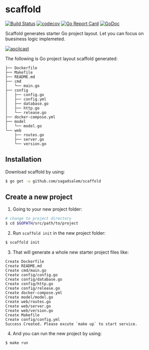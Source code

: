 # scaffold

[![Build Status](https://travis-ci.org/catchplay/scaffold.svg)](https://travis-ci.org/catchplay/scaffold)
[![codecov](https://codecov.io/gh/catchplay/scaffold/branch/master/graph/badge.svg)](https://codecov.io/gh/catchplay/scaffold)
[![Go Report Card](https://goreportcard.com/badge/github.com/catchplay/scaffold)](https://goreportcard.com/report/github.com/catchplay/scaffold)
[![GoDoc](https://godoc.org/github.com/catchplay/scaffold?status.svg)](https://godoc.org/github.com/catchplay/scaffold)

Scaffold generates starter Go project layout. Let you can focus on  buesiness logic implemeted. 

[![asciicast](https://asciinema.org/a/MA0ppdKfZSEl64cskUnqfsSiH.svg)](https://asciinema.org/a/MA0ppdKfZSEl64cskUnqfsSiH?autoplay=1&speed=2)

The following is Go project layout scaffold generated:

```
├── Dockerfile
├── Makefile
├── README.md
├── cmd
│   └── main.go
├── config
│   ├── config.go
│   ├── config.yml
│   ├── database.go
│   ├── http.go
│   └── release.go
├── docker-compose.yml
├── model
│   └── model.go
└── web
    ├── routes.go
    ├── server.go
    └── version.go
```

## Installation

 Download scaffold by using:
```sh
$ go get -u github.com/sagadsalem/scaffold
```

## Create a new project

1. Going to your new project folder:
```sh
# change to project directory
$ cd $GOPATH/src/path/to/project
```

2. Run `scaffold init` in the new project folder:

```sh
$ scaffold init
```

3. That will generate a whole new starter project files like:

```
Create Dockerfile
Create README.md
Create cmd/main.go
Create config/config.go
Create config/database.go
Create config/http.go
Create config/release.go
Create docker-compose.yml
Create model/model.go
Create web/routes.go
Create web/server.go
Create web/version.go
Create Makefile
Create config/config.yml
Success Created. Please excute `make up` to start service.

```

4. And you can run the new project by using:
```sh
$ make run 
```